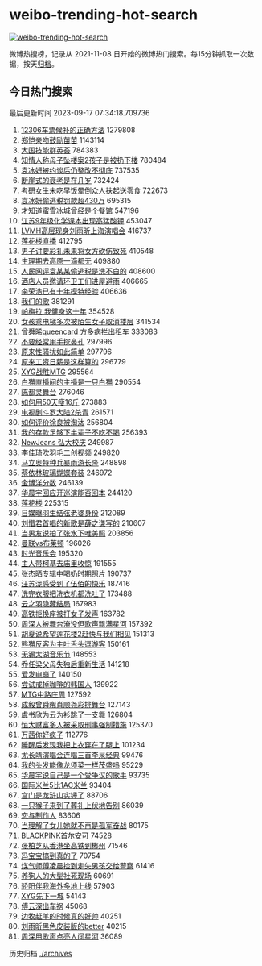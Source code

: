 # weibo-trending-hot-search

[![weibo-trending-hot-search](https://github.com/ameizi/weibo-trending-hot-search/actions/workflows/ci.yml/badge.svg)](https://github.com/ameizi/weibo-trending-hot-search/actions/workflows/ci.yml)

微博热搜榜，记录从 2021-11-08 日开始的微博热门搜索。每15分钟抓取一次数据，按天[归档](./archives)。

## 今日热门搜索

<!-- BEGIN --> 
最后更新时间 2023-09-17 07:34:18.709736 
1. [12306车票候补的正确方法](https://s.weibo.com/weibo?q=%2312306%E8%BD%A6%E7%A5%A8%E5%80%99%E8%A1%A5%E7%9A%84%E6%AD%A3%E7%A1%AE%E6%96%B9%E6%B3%95%23&t=31&band_rank=1&Refer=top) 1279808
1. [郑恺亲吻鼓励苗苗](https://s.weibo.com/weibo?q=%23%E9%83%91%E6%81%BA%E4%BA%B2%E5%90%BB%E9%BC%93%E5%8A%B1%E8%8B%97%E8%8B%97%23&t=31&band_rank=2&Refer=top) 1143114
1. [大国技能群英荟](https://s.weibo.com/weibo?q=%23%E5%A4%A7%E5%9B%BD%E6%8A%80%E8%83%BD%E7%BE%A4%E8%8B%B1%E8%8D%9F%23&t=31&band_rank=3&Refer=top) 784383
1. [知情人称母子坠楼案2孩子是被扔下楼](https://s.weibo.com/weibo?q=%23%E7%9F%A5%E6%83%85%E4%BA%BA%E7%A7%B0%E6%AF%8D%E5%AD%90%E5%9D%A0%E6%A5%BC%E6%A1%882%E5%AD%A9%E5%AD%90%E6%98%AF%E8%A2%AB%E6%89%94%E4%B8%8B%E6%A5%BC%23&t=31&band_rank=4&Refer=top) 780484
1. [袁冰妍被约谈后仍整改不彻底](https://s.weibo.com/weibo?q=%23%E8%A2%81%E5%86%B0%E5%A6%8D%E8%A2%AB%E7%BA%A6%E8%B0%88%E5%90%8E%E4%BB%8D%E6%95%B4%E6%94%B9%E4%B8%8D%E5%BD%BB%E5%BA%95%23&t=31&band_rank=5&Refer=top) 737535
1. [断崖式的衰老是在几岁](https://s.weibo.com/weibo?q=%23%E6%96%AD%E5%B4%96%E5%BC%8F%E7%9A%84%E8%A1%B0%E8%80%81%E6%98%AF%E5%9C%A8%E5%87%A0%E5%B2%81%23&t=31&band_rank=6&Refer=top) 732424
1. [考研女生未吃早饭晕倒众人扶起送零食](https://s.weibo.com/weibo?q=%23%E8%80%83%E7%A0%94%E5%A5%B3%E7%94%9F%E6%9C%AA%E5%90%83%E6%97%A9%E9%A5%AD%E6%99%95%E5%80%92%E4%BC%97%E4%BA%BA%E6%89%B6%E8%B5%B7%E9%80%81%E9%9B%B6%E9%A3%9F%23&t=31&band_rank=7&Refer=top) 722673
1. [袁冰妍偷逃税罚款超430万](https://s.weibo.com/weibo?q=%23%E8%A2%81%E5%86%B0%E5%A6%8D%E5%81%B7%E9%80%83%E7%A8%8E%E7%BD%9A%E6%AC%BE%E8%B6%85430%E4%B8%87%23&t=31&band_rank=11&Refer=top) 695315
1. [才知道蜜雪冰城曾经是个餐馆](https://s.weibo.com/weibo?q=%23%E6%89%8D%E7%9F%A5%E9%81%93%E8%9C%9C%E9%9B%AA%E5%86%B0%E5%9F%8E%E6%9B%BE%E7%BB%8F%E6%98%AF%E4%B8%AA%E9%A4%90%E9%A6%86%23&t=31&band_rank=8&Refer=top) 547196
1. [江苏9年级化学课本出现高猛酸钾](https://s.weibo.com/weibo?q=%23%E6%B1%9F%E8%8B%8F9%E5%B9%B4%E7%BA%A7%E5%8C%96%E5%AD%A6%E8%AF%BE%E6%9C%AC%E5%87%BA%E7%8E%B0%E9%AB%98%E7%8C%9B%E9%85%B8%E9%92%BE%23&t=31&band_rank=50&Refer=top) 453047
1. [LVMH高层现身刘雨昕上海演唱会](https://s.weibo.com/weibo?q=%23LVMH%E9%AB%98%E5%B1%82%E7%8E%B0%E8%BA%AB%E5%88%98%E9%9B%A8%E6%98%95%E4%B8%8A%E6%B5%B7%E6%BC%94%E5%94%B1%E4%BC%9A%23&t=31&band_rank=9&Refer=top) 416737
1. [莲花楼直播](https://s.weibo.com/weibo?q=%E8%8E%B2%E8%8A%B1%E6%A5%BC%E7%9B%B4%E6%92%AD&t=31&band_rank=10&Refer=top) 412795
1. [男子讨要彩礼未果将女方砍伤致死](https://s.weibo.com/weibo?q=%23%E7%94%B7%E5%AD%90%E8%AE%A8%E8%A6%81%E5%BD%A9%E7%A4%BC%E6%9C%AA%E6%9E%9C%E5%B0%86%E5%A5%B3%E6%96%B9%E7%A0%8D%E4%BC%A4%E8%87%B4%E6%AD%BB%23&t=31&band_rank=12&Refer=top) 410548
1. [生理期去高原一滴都无](https://s.weibo.com/weibo?q=%23%E7%94%9F%E7%90%86%E6%9C%9F%E5%8E%BB%E9%AB%98%E5%8E%9F%E4%B8%80%E6%BB%B4%E9%83%BD%E6%97%A0%23&t=31&band_rank=13&Refer=top) 409880
1. [人民网评袁某某偷逃税是洗不白的](https://s.weibo.com/weibo?q=%23%E4%BA%BA%E6%B0%91%E7%BD%91%E8%AF%84%E8%A2%81%E6%9F%90%E6%9F%90%E5%81%B7%E9%80%83%E7%A8%8E%E6%98%AF%E6%B4%97%E4%B8%8D%E7%99%BD%E7%9A%84%23&t=31&band_rank=14&Refer=top) 408600
1. [酒店人员邀请环卫工们进屋避雨](https://s.weibo.com/weibo?q=%23%E9%85%92%E5%BA%97%E4%BA%BA%E5%91%98%E9%82%80%E8%AF%B7%E7%8E%AF%E5%8D%AB%E5%B7%A5%E4%BB%AC%E8%BF%9B%E5%B1%8B%E9%81%BF%E9%9B%A8%23&t=31&band_rank=15&Refer=top) 406665
1. [李荣浩已有十年模特经验](https://s.weibo.com/weibo?q=%23%E6%9D%8E%E8%8D%A3%E6%B5%A9%E5%B7%B2%E6%9C%89%E5%8D%81%E5%B9%B4%E6%A8%A1%E7%89%B9%E7%BB%8F%E9%AA%8C%23&t=31&band_rank=16&Refer=top) 406636
1. [我们的歌](https://s.weibo.com/weibo?q=%E6%88%91%E4%BB%AC%E7%9A%84%E6%AD%8C&t=31&band_rank=20&Refer=top) 381291
1. [帕梅拉 我健身这十年](https://s.weibo.com/weibo?q=%E5%B8%95%E6%A2%85%E6%8B%89%20%E6%88%91%E5%81%A5%E8%BA%AB%E8%BF%99%E5%8D%81%E5%B9%B4&t=31&band_rank=17&Refer=top) 354528
1. [女孩乘电梯多次被陌生女子取消楼层](https://s.weibo.com/weibo?q=%23%E5%A5%B3%E5%AD%A9%E4%B9%98%E7%94%B5%E6%A2%AF%E5%A4%9A%E6%AC%A1%E8%A2%AB%E9%99%8C%E7%94%9F%E5%A5%B3%E5%AD%90%E5%8F%96%E6%B6%88%E6%A5%BC%E5%B1%82%23&t=31&band_rank=18&Refer=top) 341534
1. [曾舜晞queencard 方多病拦出租车](https://s.weibo.com/weibo?q=%E6%9B%BE%E8%88%9C%E6%99%9Equeencard%20%E6%96%B9%E5%A4%9A%E7%97%85%E6%8B%A6%E5%87%BA%E7%A7%9F%E8%BD%A6&t=31&band_rank=19&Refer=top) 333083
1. [不要经常用手挖鼻孔](https://s.weibo.com/weibo?q=%E4%B8%8D%E8%A6%81%E7%BB%8F%E5%B8%B8%E7%94%A8%E6%89%8B%E6%8C%96%E9%BC%BB%E5%AD%94&t=31&band_rank=21&Refer=top) 297996
1. [原来性骚扰如此简单](https://s.weibo.com/weibo?q=%E5%8E%9F%E6%9D%A5%E6%80%A7%E9%AA%9A%E6%89%B0%E5%A6%82%E6%AD%A4%E7%AE%80%E5%8D%95&t=31&band_rank=22&Refer=top) 297796
1. [原来工资日薪是这样算的](https://s.weibo.com/weibo?q=%23%E5%8E%9F%E6%9D%A5%E5%B7%A5%E8%B5%84%E6%97%A5%E8%96%AA%E6%98%AF%E8%BF%99%E6%A0%B7%E7%AE%97%E7%9A%84%23&t=31&band_rank=23&Refer=top) 296779
1. [XYG战胜MTG](https://s.weibo.com/weibo?q=XYG%E6%88%98%E8%83%9CMTG&t=31&band_rank=24&Refer=top) 295564
1. [白猫直播间的主播是一只白猫](https://s.weibo.com/weibo?q=%E7%99%BD%E7%8C%AB%E7%9B%B4%E6%92%AD%E9%97%B4%E7%9A%84%E4%B8%BB%E6%92%AD%E6%98%AF%E4%B8%80%E5%8F%AA%E7%99%BD%E7%8C%AB&t=31&band_rank=25&Refer=top) 290554
1. [陈都灵舞台](https://s.weibo.com/weibo?q=%E9%99%88%E9%83%BD%E7%81%B5%E8%88%9E%E5%8F%B0&t=31&band_rank=26&Refer=top) 276046
1. [如何用50天瘦16斤](https://s.weibo.com/weibo?q=%E5%A6%82%E4%BD%95%E7%94%A850%E5%A4%A9%E7%98%A616%E6%96%A4&t=31&band_rank=32&Refer=top) 273883
1. [电视剧斗罗大陆2杀青](https://s.weibo.com/weibo?q=%23%E7%94%B5%E8%A7%86%E5%89%A7%E6%96%97%E7%BD%97%E5%A4%A7%E9%99%862%E6%9D%80%E9%9D%92%23&t=31&band_rank=27&Refer=top) 261571
1. [如何评价徐良被淘汰](https://s.weibo.com/weibo?q=%23%E5%A6%82%E4%BD%95%E8%AF%84%E4%BB%B7%E5%BE%90%E8%89%AF%E8%A2%AB%E6%B7%98%E6%B1%B0%23&t=31&band_rank=28&Refer=top) 256804
1. [我的存款足够下半辈子不吃不喝](https://s.weibo.com/weibo?q=%E6%88%91%E7%9A%84%E5%AD%98%E6%AC%BE%E8%B6%B3%E5%A4%9F%E4%B8%8B%E5%8D%8A%E8%BE%88%E5%AD%90%E4%B8%8D%E5%90%83%E4%B8%8D%E5%96%9D&t=31&band_rank=29&Refer=top) 256393
1. [NewJeans 弘大校庆](https://s.weibo.com/weibo?q=NewJeans%20%E5%BC%98%E5%A4%A7%E6%A0%A1%E5%BA%86&t=31&band_rank=30&Refer=top) 249987
1. [李佳琦吹羽毛二创视频](https://s.weibo.com/weibo?q=%23%E6%9D%8E%E4%BD%B3%E7%90%A6%E5%90%B9%E7%BE%BD%E6%AF%9B%E4%BA%8C%E5%88%9B%E8%A7%86%E9%A2%91%23&t=31&band_rank=31&Refer=top) 249820
1. [马立奥特种兵暴雨游长隆](https://s.weibo.com/weibo?q=%E9%A9%AC%E7%AB%8B%E5%A5%A5%E7%89%B9%E7%A7%8D%E5%85%B5%E6%9A%B4%E9%9B%A8%E6%B8%B8%E9%95%BF%E9%9A%86&t=31&band_rank=33&Refer=top) 248898
1. [蔡依林玻璃蝴蝶套装](https://s.weibo.com/weibo?q=%23%E8%94%A1%E4%BE%9D%E6%9E%97%E7%8E%BB%E7%92%83%E8%9D%B4%E8%9D%B6%E5%A5%97%E8%A3%85%23&t=31&band_rank=34&Refer=top) 246972
1. [金博洋分数](https://s.weibo.com/weibo?q=%E9%87%91%E5%8D%9A%E6%B4%8B%E5%88%86%E6%95%B0&t=31&band_rank=38&Refer=top) 246139
1. [华晨宇回应开巡演能否回本](https://s.weibo.com/weibo?q=%23%E5%8D%8E%E6%99%A8%E5%AE%87%E5%9B%9E%E5%BA%94%E5%BC%80%E5%B7%A1%E6%BC%94%E8%83%BD%E5%90%A6%E5%9B%9E%E6%9C%AC%23&t=31&band_rank=35&Refer=top) 244120
1. [莲花楼](https://s.weibo.com/weibo?q=%E8%8E%B2%E8%8A%B1%E6%A5%BC&t=31&band_rank=32&Refer=top) 225315
1. [日媒曝羽生结弦老婆身份](https://s.weibo.com/weibo?q=%23%E6%97%A5%E5%AA%92%E6%9B%9D%E7%BE%BD%E7%94%9F%E7%BB%93%E5%BC%A6%E8%80%81%E5%A9%86%E8%BA%AB%E4%BB%BD%23&t=31&band_rank=36&Refer=top) 212089
1. [刘惜君首唱的新歌是薛之谦写的](https://s.weibo.com/weibo?q=%23%E5%88%98%E6%83%9C%E5%90%9B%E9%A6%96%E5%94%B1%E7%9A%84%E6%96%B0%E6%AD%8C%E6%98%AF%E8%96%9B%E4%B9%8B%E8%B0%A6%E5%86%99%E7%9A%84%23&t=31&band_rank=37&Refer=top) 210607
1. [当男友说拍了张水下唯美照](https://s.weibo.com/weibo?q=%E5%BD%93%E7%94%B7%E5%8F%8B%E8%AF%B4%E6%8B%8D%E4%BA%86%E5%BC%A0%E6%B0%B4%E4%B8%8B%E5%94%AF%E7%BE%8E%E7%85%A7&t=31&band_rank=36&Refer=top) 203856
1. [曼联vs布莱顿](https://s.weibo.com/weibo?q=%23%E6%9B%BC%E8%81%94vs%E5%B8%83%E8%8E%B1%E9%A1%BF%23&t=31&band_rank=38&Refer=top) 196026
1. [时光音乐会](https://s.weibo.com/weibo?q=%E6%97%B6%E5%85%89%E9%9F%B3%E4%B9%90%E4%BC%9A&t=31&band_rank=39&Refer=top) 195320
1. [主人带柯基去庙里收惊](https://s.weibo.com/weibo?q=%E4%B8%BB%E4%BA%BA%E5%B8%A6%E6%9F%AF%E5%9F%BA%E5%8E%BB%E5%BA%99%E9%87%8C%E6%94%B6%E6%83%8A&t=31&band_rank=50&Refer=top) 191555
1. [张杰晒专辑中喝奶时期照片](https://s.weibo.com/weibo?q=%23%E5%BC%A0%E6%9D%B0%E6%99%92%E4%B8%93%E8%BE%91%E4%B8%AD%E5%96%9D%E5%A5%B6%E6%97%B6%E6%9C%9F%E7%85%A7%E7%89%87%23&t=31&band_rank=34&Refer=top) 190737
1. [汪苏泷感受到了伍佰的快乐](https://s.weibo.com/weibo?q=%23%E6%B1%AA%E8%8B%8F%E6%B3%B7%E6%84%9F%E5%8F%97%E5%88%B0%E4%BA%86%E4%BC%8D%E4%BD%B0%E7%9A%84%E5%BF%AB%E4%B9%90%23&t=31&band_rank=40&Refer=top) 187416
1. [洗完衣服把洗衣机都洗吐了](https://s.weibo.com/weibo?q=%23%E6%B4%97%E5%AE%8C%E8%A1%A3%E6%9C%8D%E6%8A%8A%E6%B4%97%E8%A1%A3%E6%9C%BA%E9%83%BD%E6%B4%97%E5%90%90%E4%BA%86%23&t=31&band_rank=41&Refer=top) 173488
1. [云之羽隐藏结局](https://s.weibo.com/weibo?q=%23%E4%BA%91%E4%B9%8B%E7%BE%BD%E9%9A%90%E8%97%8F%E7%BB%93%E5%B1%80%23&t=31&band_rank=42&Refer=top) 167983
1. [高铁拒换座被打女子发声](https://s.weibo.com/weibo?q=%23%E9%AB%98%E9%93%81%E6%8B%92%E6%8D%A2%E5%BA%A7%E8%A2%AB%E6%89%93%E5%A5%B3%E5%AD%90%E5%8F%91%E5%A3%B0%23&t=31&band_rank=42&Refer=top) 163782
1. [周深人被舞台淹没但歌声飘满星河](https://s.weibo.com/weibo?q=%23%E5%91%A8%E6%B7%B1%E4%BA%BA%E8%A2%AB%E8%88%9E%E5%8F%B0%E6%B7%B9%E6%B2%A1%E4%BD%86%E6%AD%8C%E5%A3%B0%E9%A3%98%E6%BB%A1%E6%98%9F%E6%B2%B3%23&t=31&band_rank=20&Refer=top) 157392
1. [胡夏说希望莲花楼2赶快与我们相见](https://s.weibo.com/weibo?q=%E8%83%A1%E5%A4%8F%E8%AF%B4%E5%B8%8C%E6%9C%9B%E8%8E%B2%E8%8A%B1%E6%A5%BC2%E8%B5%B6%E5%BF%AB%E4%B8%8E%E6%88%91%E4%BB%AC%E7%9B%B8%E8%A7%81&t=31&band_rank=43&Refer=top) 151313
1. [熊猫反客为主吐舌头逗游客](https://s.weibo.com/weibo?q=%23%E7%86%8A%E7%8C%AB%E5%8F%8D%E5%AE%A2%E4%B8%BA%E4%B8%BB%E5%90%90%E8%88%8C%E5%A4%B4%E9%80%97%E6%B8%B8%E5%AE%A2%23&t=31&band_rank=25&Refer=top) 150161
1. [无锡太湖音乐节](https://s.weibo.com/weibo?q=%23%E6%97%A0%E9%94%A1%E5%A4%AA%E6%B9%96%E9%9F%B3%E4%B9%90%E8%8A%82%23&t=31&band_rank=44&Refer=top) 148553
1. [乔任梁父母失独后重新生活](https://s.weibo.com/weibo?q=%23%E4%B9%94%E4%BB%BB%E6%A2%81%E7%88%B6%E6%AF%8D%E5%A4%B1%E7%8B%AC%E5%90%8E%E9%87%8D%E6%96%B0%E7%94%9F%E6%B4%BB%23&t=31&band_rank=45&Refer=top) 141218
1. [爱发电崩了](https://s.weibo.com/weibo?q=%E7%88%B1%E5%8F%91%E7%94%B5%E5%B4%A9%E4%BA%86&t=31&band_rank=46&Refer=top) 140150
1. [尝试戒掉咖啡的韩国人](https://s.weibo.com/weibo?q=%23%E5%B0%9D%E8%AF%95%E6%88%92%E6%8E%89%E5%92%96%E5%95%A1%E7%9A%84%E9%9F%A9%E5%9B%BD%E4%BA%BA%23&t=31&band_rank=47&Refer=top) 139922
1. [MTG中路庄周](https://s.weibo.com/weibo?q=MTG%E4%B8%AD%E8%B7%AF%E5%BA%84%E5%91%A8&t=31&band_rank=48&Refer=top) 127592
1. [成毅曾舜晞肖顺尧彩排舞台](https://s.weibo.com/weibo?q=%23%E6%88%90%E6%AF%85%E6%9B%BE%E8%88%9C%E6%99%9E%E8%82%96%E9%A1%BA%E5%B0%A7%E5%BD%A9%E6%8E%92%E8%88%9E%E5%8F%B0%23&t=31&band_rank=49&Refer=top) 127143
1. [虞书欣为云为衫跳了一支舞](https://s.weibo.com/weibo?q=%23%E8%99%9E%E4%B9%A6%E6%AC%A3%E4%B8%BA%E4%BA%91%E4%B8%BA%E8%A1%AB%E8%B7%B3%E4%BA%86%E4%B8%80%E6%94%AF%E8%88%9E%23&t=31&band_rank=50&Refer=top) 126804
1. [恒大财富多人被采取刑事强制措施](https://s.weibo.com/weibo?q=%23%E6%81%92%E5%A4%A7%E8%B4%A2%E5%AF%8C%E5%A4%9A%E4%BA%BA%E8%A2%AB%E9%87%87%E5%8F%96%E5%88%91%E4%BA%8B%E5%BC%BA%E5%88%B6%E6%8E%AA%E6%96%BD%23&t=31&band_rank=50&Refer=top) 125370
1. [万茜你好疯子](https://s.weibo.com/weibo?q=%23%E4%B8%87%E8%8C%9C%E4%BD%A0%E5%A5%BD%E7%96%AF%E5%AD%90%23&t=31&band_rank=34&Refer=top) 112776
1. [睡醒后发现我把上衣穿在了腿上](https://s.weibo.com/weibo?q=%23%E7%9D%A1%E9%86%92%E5%90%8E%E5%8F%91%E7%8E%B0%E6%88%91%E6%8A%8A%E4%B8%8A%E8%A1%A3%E7%A9%BF%E5%9C%A8%E4%BA%86%E8%85%BF%E4%B8%8A%23&t=31&band_rank=31&Refer=top) 101234
1. [尤长靖演唱会连唱三首李泉经典](https://s.weibo.com/weibo?q=%23%E5%B0%A4%E9%95%BF%E9%9D%96%E6%BC%94%E5%94%B1%E4%BC%9A%E8%BF%9E%E5%94%B1%E4%B8%89%E9%A6%96%E6%9D%8E%E6%B3%89%E7%BB%8F%E5%85%B8%23&t=31&band_rank=32&Refer=top) 99476
1. [我的头发能像龙须菜一样茂盛吗](https://s.weibo.com/weibo?q=%23%E6%88%91%E7%9A%84%E5%A4%B4%E5%8F%91%E8%83%BD%E5%83%8F%E9%BE%99%E9%A1%BB%E8%8F%9C%E4%B8%80%E6%A0%B7%E8%8C%82%E7%9B%9B%E5%90%97%23&t=31&band_rank=47&Refer=top) 95229
1. [华晨宇说自己是一个受争议的歌手](https://s.weibo.com/weibo?q=%23%E5%8D%8E%E6%99%A8%E5%AE%87%E8%AF%B4%E8%87%AA%E5%B7%B1%E6%98%AF%E4%B8%80%E4%B8%AA%E5%8F%97%E4%BA%89%E8%AE%AE%E7%9A%84%E6%AD%8C%E6%89%8B%23&t=31&band_rank=36&Refer=top) 93735
1. [国际米兰5比1AC米兰](https://s.weibo.com/weibo?q=%23%E5%9B%BD%E9%99%85%E7%B1%B3%E5%85%B05%E6%AF%941AC%E7%B1%B3%E5%85%B0%23&t=31&band_rank=30&Refer=top) 93404
1. [宫门是龙浒山实锤了](https://s.weibo.com/weibo?q=%E5%AE%AB%E9%97%A8%E6%98%AF%E9%BE%99%E6%B5%92%E5%B1%B1%E5%AE%9E%E9%94%A4%E4%BA%86&t=31&band_rank=46&Refer=top) 88706
1. [一只猴子来到了葬礼上伏地告别](https://s.weibo.com/weibo?q=%E4%B8%80%E5%8F%AA%E7%8C%B4%E5%AD%90%E6%9D%A5%E5%88%B0%E4%BA%86%E8%91%AC%E7%A4%BC%E4%B8%8A%E4%BC%8F%E5%9C%B0%E5%91%8A%E5%88%AB&t=31&band_rank=41&Refer=top) 86039
1. [恋与制作人](https://s.weibo.com/weibo?q=%E6%81%8B%E4%B8%8E%E5%88%B6%E4%BD%9C%E4%BA%BA&t=31&band_rank=40&Refer=top) 83606
1. [当理解了女儿她就不再是孤军奋战](https://s.weibo.com/weibo?q=%E5%BD%93%E7%90%86%E8%A7%A3%E4%BA%86%E5%A5%B3%E5%84%BF%E5%A5%B9%E5%B0%B1%E4%B8%8D%E5%86%8D%E6%98%AF%E5%AD%A4%E5%86%9B%E5%A5%8B%E6%88%98&t=31&band_rank=49&Refer=top) 80175
1. [BLACKPINK首尔安可](https://s.weibo.com/weibo?q=BLACKPINK%E9%A6%96%E5%B0%94%E5%AE%89%E5%8F%AF&t=31&band_rank=49&Refer=top) 74528
1. [张柏芝从香港坐高铁到郴州](https://s.weibo.com/weibo?q=%23%E5%BC%A0%E6%9F%8F%E8%8A%9D%E4%BB%8E%E9%A6%99%E6%B8%AF%E5%9D%90%E9%AB%98%E9%93%81%E5%88%B0%E9%83%B4%E5%B7%9E%23&t=31&band_rank=45&Refer=top) 71546
1. [冯宝宝搞到真的了](https://s.weibo.com/weibo?q=%23%E5%86%AF%E5%AE%9D%E5%AE%9D%E6%90%9E%E5%88%B0%E7%9C%9F%E7%9A%84%E4%BA%86%23&t=31&band_rank=45&Refer=top) 70754
1. [煤气师傅凌晨捡到走失男孩交给警察](https://s.weibo.com/weibo?q=%23%E7%85%A4%E6%B0%94%E5%B8%88%E5%82%85%E5%87%8C%E6%99%A8%E6%8D%A1%E5%88%B0%E8%B5%B0%E5%A4%B1%E7%94%B7%E5%AD%A9%E4%BA%A4%E7%BB%99%E8%AD%A6%E5%AF%9F%23&t=31&band_rank=48&Refer=top) 61416
1. [养狗人的大型社死现场](https://s.weibo.com/weibo?q=%E5%85%BB%E7%8B%97%E4%BA%BA%E7%9A%84%E5%A4%A7%E5%9E%8B%E7%A4%BE%E6%AD%BB%E7%8E%B0%E5%9C%BA&t=31&band_rank=49&Refer=top) 60691
1. [骄阳伴我海外多地上线](https://s.weibo.com/weibo?q=%23%E9%AA%84%E9%98%B3%E4%BC%B4%E6%88%91%E6%B5%B7%E5%A4%96%E5%A4%9A%E5%9C%B0%E4%B8%8A%E7%BA%BF%23&t=31&band_rank=49&Refer=top) 57903
1. [XYG先下一城](https://s.weibo.com/weibo?q=XYG%E5%85%88%E4%B8%8B%E4%B8%80%E5%9F%8E&t=31&band_rank=49&Refer=top) 54143
1. [傅云深出车祸](https://s.weibo.com/weibo?q=%23%E5%82%85%E4%BA%91%E6%B7%B1%E5%87%BA%E8%BD%A6%E7%A5%B8%23&t=31&band_rank=41&Refer=top) 45068
1. [边牧赶羊的时候真的好帅](https://s.weibo.com/weibo?q=%E8%BE%B9%E7%89%A7%E8%B5%B6%E7%BE%8A%E7%9A%84%E6%97%B6%E5%80%99%E7%9C%9F%E7%9A%84%E5%A5%BD%E5%B8%85&t=31&band_rank=42&Refer=top) 40251
1. [刘雨昕黑色皮装版的better](https://s.weibo.com/weibo?q=%E5%88%98%E9%9B%A8%E6%98%95%E9%BB%91%E8%89%B2%E7%9A%AE%E8%A3%85%E7%89%88%E7%9A%84better&t=31&band_rank=49&Refer=top) 40215
1. [周深用歌声点亮人间星河](https://s.weibo.com/weibo?q=%E5%91%A8%E6%B7%B1%E7%94%A8%E6%AD%8C%E5%A3%B0%E7%82%B9%E4%BA%AE%E4%BA%BA%E9%97%B4%E6%98%9F%E6%B2%B3&t=31&band_rank=43&Refer=top) 36089
<!-- END -->

历史归档 [./archives](./archives)

